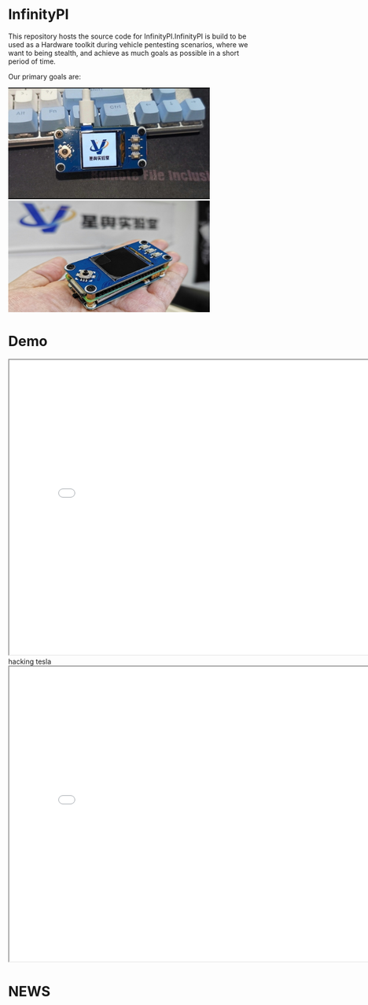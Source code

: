 
# InfinityPI
This repository hosts the source code for InfinityPI.InfinityPI is build to be used as a Hardware toolkit
during vehicle pentesting scenarios, where we want to being stealth, and achieve as much goals as possible
in a short period of time.


Our primary goals are:
<br>

<img src="./data/img/1.jpg" width=410px><img src="./data/img/2.jpg" width=410px>

# Demo
<iframe src="./data/video/1.mp4" height=600 width=800></iframe>
<br />hacking tesla<br />
<iframe src="./data/video/2.mp4" height=600 width=800></iframe>
<br />

# NEWS